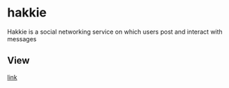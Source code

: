 # hakkie
Hakkie is a social networking service on which users post and interact with messages

## View

[link](https://felipeestevanatto.github.io/hakkie/)